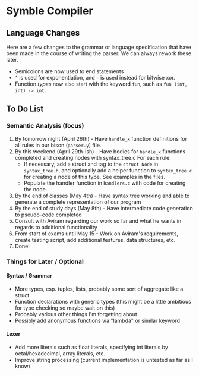 # Symble Compiler

## Language Changes

Here are a few changes to the grammar or language specification that have been made in the course of writing the parser. We can always rework these later.

- Semicolons are now used to end statements
- `^` is used for exponentiation, and `~` is used instead for bitwise xor.
- Function *types* now also start with the keyword `fun`, such as `fun (int, int) -> int`. 

## To Do List

### Semantic Analysis (focus)
1. By tomorrow night (April 26th) - Have `handle_x` function definitions for all rules in our bison (`parser.y`) file.
2. By this weekend (April 29th-ish) - Have bodies for `handle_x` functions completed and creating nodes with syntax_tree.c For each rule:
   - If necessary, add a struct and tag to the `struct Node` in `syntax_tree.h`, and optionally add a helper function to `syntax_tree.c` for creating a node of this type. See examples in the files.
   - Populate the handler function in `handlers.c` with code for creating the node.
3. By the end of classes (May 4th) - Have syntax tree working and able to generate a complete representation of our program
4. By the end of study days (May 8th) - Have intermediate code generation to pseudo-code completed
5. Consult with Aviram regarding our work so far and what he wants in regards to additional functionality
6. From start of exams until May 15 - Work on Aviram's requirements, create testing script, add additional features, data structures, etc.
7. Done!

### Things for Later / Optional

#### Syntax / Grammar
- More types, esp. tuples, lists, probably some sort of aggregate like a struct
- Function declarations with generic types (this might be a little ambitious for type checking so maybe wait on this)
- Probably various other things I'm forgetting about
- Possibly add anonymous functions via "lambda" or similar keyword

#### Lexer
- Add more literals such as float literals, specifying int literals by octal/hexadecimal, array literals, etc.
- Improve string processing (current implementation is untested as far as I know)
